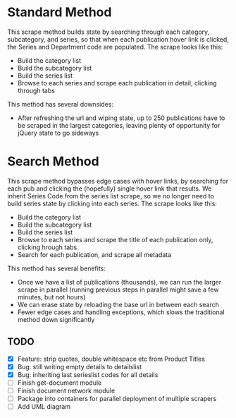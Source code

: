 

# Standard Method

This scrape method builds state by searching through each category, subcategory, and series, so that when each publication hover link is clicked, the Series and Department code are populated.  The scrape looks like this:

- Build the category list
- Build the subcategory list
- Build the series list
- Browse to each series and scrape each publication in detail, clicking through tabs

This method has several downsides:
- After refreshing the url and wiping state, up to 250 publications have to be scraped in the largest categories, leaving plenty of opportunity for jQuery state to go sideways

# Search Method

This scrape method bypasses edge cases with hover links, by searching for each pub and clicking the (hopefully) single hover link that results.  We inherit Series Code from the series list scrape, so we no longer need to build series state by clicking into each series. The scrape looks like this:

- Build the category list
- Build the subcategory list
- Build the series list
- Browse to each series and scrape the title of each publication only, clicking hrough tabs
- Search for each publication, and scrape all metadata

This method has several benefits:
- Once we have a list of publications (thousands), we can run the larger scrape in parallel (running previous steps in parallel might save a few minutes, but not hours)
- We can erase state by reloading the base url in between each search
- Fewer edge cases and handling exceptions, which slows the traditional method down significantly

## TODO
- [x] Feature: strip quotes, double whitespace etc from Product Titles
- [x] Bug: still writing empty details to detailslist
- [x] Bug: inheriting last serieslist codes for all details
- [ ] Finish get-document module
- [ ] Finish document network module
- [ ] Package into containers for parallel deployment of multiple scrapers
- [ ] Add UML diagram